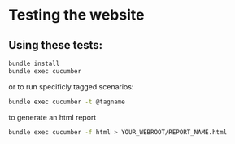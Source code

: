 # Testing the website

## Using these tests:

```sh
bundle install
bundle exec cucumber
```

or to run specificly tagged scenarios:

```sh
bundle exec cucumber -t @tagname
```

to generate an html report
```sh
bundle exec cucumber -f html > YOUR_WEBROOT/REPORT_NAME.html
```